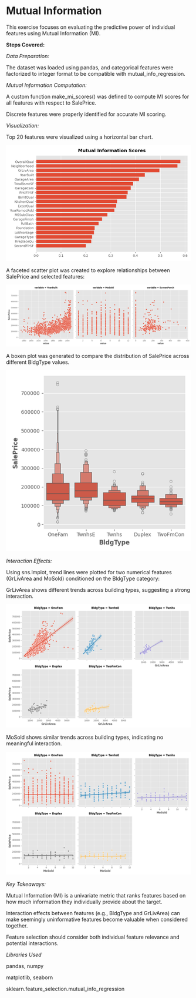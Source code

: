 # Mutual Information

This exercise focuses on evaluating the predictive power of individual features using Mutual Information (MI).

**Steps Covered:**

*Data Preparation:*

The dataset was loaded using pandas, and categorical features were factorized to integer format to be compatible with mutual_info_regression.

*Mutual Information Computation:*

A custom function make_mi_scores() was defined to compute MI scores for all features with respect to SalePrice.

Discrete features were properly identified for accurate MI scoring.

*Visualization:*

Top 20 features were visualized using a horizontal bar chart.

![MI Scores](results/figure_2.png)

A faceted scatter plot was created to explore relationships between SalePrice and selected features:

![Scatter Plot](results/figure_1.png)

A boxen plot was generated to compare the distribution of SalePrice across different BldgType values.

![Boxen Plot](results/figure_3.png)


*Interaction Effects:*

Using sns.lmplot, trend lines were plotted for two numerical features (GrLivArea and MoSold) conditioned on the BldgType category:

GrLivArea shows different trends across building types, suggesting a strong interaction.

![GrLivArea vs SalePrice](results/figure_4.png)

MoSold shows similar trends across building types, indicating no meaningful interaction.

![MoSold vs SalePrice](results/figure_5.png)

*Key Takeaways:*

Mutual Information (MI) is a univariate metric that ranks features based on how much information they individually provide about the target.

Interaction effects between features (e.g., BldgType and GrLivArea) can make seemingly uninformative features become valuable when considered together.

Feature selection should consider both individual feature relevance and potential interactions.

*Libraries Used*

pandas, numpy

matplotlib, seaborn

sklearn.feature_selection.mutual_info_regression
